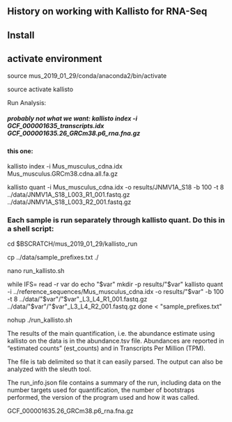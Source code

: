 ## History on working with Kallisto for RNA-Seq

## Install

## activate environment

source mus_2019_01_29/conda/anaconda2/bin/activate

source activate kallisto

Run Analysis:

##### probably not what we want: kallisto index -i GCF_000001635_transcripts.idx GCF_000001635.26_GRCm38.p6_rna.fna.gz


#### this one: 
kallisto index -i Mus_musculus_cdna.idx Mus_musculus.GRCm38.cdna.all.fa.gz

kallisto quant -i Mus_musculus_cdna.idx -o results/JNMV1A_S18 -b 100 -t 8 ../data/JNMV1A_S18_L003_R1_001.fastq.gz ../data/JNMV1A_S18_L003_R2_001.fastq.gz

### Each sample is run separately through kallisto quant.  Do this in a shell script:

cd $BSCRATCH/mus_2019_01_29/kallisto_run

cp ../data/sample_prefixes.txt ./

nano run_kallisto.sh

while IFS= read -r var
do
    echo "$var"
    mkdir -p results/"$var"
    kallisto quant -i ../reference_sequences/Mus_musculus_cdna.idx -o results/"$var" -b 100 -t 8 ../data/"$var"/"$var"_L3_L4_R1_001.fastq.gz ../data/"$var"/"$var"_L3_L4_R2_001.fastq.gz
done < "sample_prefixes.txt"

nohup ./run_kallisto.sh


The results of the main quantification, i.e. the abundance estimate using kallisto on the data is in the abundance.tsv file. 
Abundances are reported in “estimated counts” (est_counts) and in Transcripts Per Million (TPM). 


The file is tab delimited so that it can easily parsed. The output can also be analyzed with the sleuth tool.

The run_info.json file contains a summary of the run, including data on the number targets used for quantification, 
the number of bootstraps performed, the version of the program used and how it was called. 

GCF_000001635.26_GRCm38.p6_rna.fna.gz

